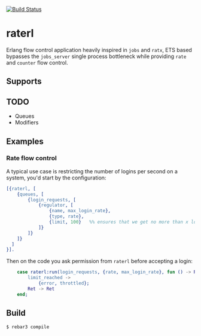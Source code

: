 [![Build Status](https://github.com/lrascao/raterl/workflows/build/badge.svg)](https://github.com/lrascao/raterl)

# raterl

Erlang flow control application heavily inspired in `jobs` and `ratx`,
ETS based bypasses the `jobs_server` single process bottleneck while
providing `rate` and `counter` flow control.

## Supports

## TODO

  * Queues
  * Modifiers

## Examples

### Rate flow control

A typical use case is restricting the number of logins per second
on a system, you'd start by the configuration:

```erlang
[{raterl, [
    {queues, [
        {login_requests, [
            {regulator, [
                {name, max_login_rate}, 
                {type, rate},
                {limit, 100}   %% ensures that we get no more than x logins per second
            ]}
        ]}
    ]}
  ]
}].
```

Then on the code you ask permission from `raterl` before accepting a login:

```erlang
    case raterl:run(login_requests, {rate, max_login_rate}, fun () -> Ret end) of
        limit_reached ->
            {error, throttled};
        Ret -> Ret
    end;
```

Build
-----

    $ rebar3 compile

